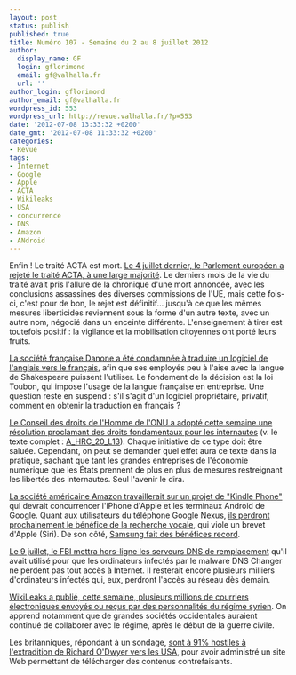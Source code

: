 ```yaml
---
layout: post
status: publish
published: true
title: Numéro 107 - Semaine du 2 au 8 juillet 2012
author:
  display_name: GF
  login: gflorimond
  email: gf@valhalla.fr
  url: ''
author_login: gflorimond
author_email: gf@valhalla.fr
wordpress_id: 553
wordpress_url: http://revue.valhalla.fr/?p=553
date: '2012-07-08 13:33:32 +0200'
date_gmt: '2012-07-08 11:33:32 +0200'
categories:
- Revue
tags:
- Internet
- Google
- Apple
- ACTA
- Wikileaks
- USA
- concurrence
- DNS
- Amazon
- ANdroid
---
```

<p>Enfin ! Le traité ACTA est mort. <a href="http://www.laquadrature.net/fr/acta-victoire-totale-pour-les-citoyens-et-la-democratie">Le 4 juillet dernier, le Parlement européen a rejeté le traité ACTA, à une large majorité</a>. Le derniers mois de la vie du traité avait pris l'allure de la chronique d'une mort annoncée, avec les conclusions assassines des diverses commissions de l'UE, mais cette fois-ci, c'est pour de bon, le rejet est définitif... jusqu'à ce que les mêmes mesures liberticides reviennent sous la forme d'un autre texte, avec un autre nom, négocié dans un enceinte différente. L'enseignement à tirer est toutefois positif : la vigilance et la mobilisation citoyennes ont porté leurs fruits.</p>
<p><a href="http://www.pcinpact.com/news/72266-danone-contraint-par-justice-a-traduire-logiciel-en-francais.htm">La société française Danone a été condamnée à traduire un logiciel de l'anglais vers le français</a>, afin que ses employés peu à l'aise avec la langue de Shakespeare puissent l'utiliser. Le fondement de la décision est la loi Toubon, qui impose l'usage de la langue française en entreprise. Une question reste en suspend : s'il s'agit d'un logiciel propriétaire, privatif, comment en obtenir la traduction en français ?</p>
<p><a href="http://www.pcinpact.com/news/72246-liberte-dexpression-sur-internet-officiellement-reconnue-par-onu.htm">Le Conseil des droits de l'Homme de l'ONU a adopté cette semaine une résolution proclamant des droits fondamentaux pour les internautes</a> (v. le texte complet : <a href="http://revue.valhalla.fr/wp-content/uploads/2012/07/A_HRC_20_L13.pdf">A_HRC_20_L13</a>). Chaque initiative de ce type doit être saluée. Cependant, on peut se demander quel effet aura ce texte dans la pratique, sachant que tant les grandes entreprises de l'économie numérique que les États prennent de plus en plus de mesures restreignant les libertés des internautes. Seul l'avenir le dira.</p>
<p><a href="http://www.numerama.com/magazine/23136-amazon-travaillerait-sur-un-kindle-phone.html">La société américaine Amazon travaillerait sur un projet de "Kindle Phone"</a> qui devrait concurrencer l'iPhone d'Apple et les terminaux Android de Google. Quant aux utilisateurs du téléphone Google Nexus, <a href="http://www.numerama.com/magazine/23114-les-acheteurs-du-galaxy-nexus-vont-voir-leur-telephone-perdre-en-qualite.html">ils perdront prochainement le bénéfice de la recherche vocale</a>, qui viole un brevet d'Apple (Siri). De son côté, <a href="http://tecnologia.elpais.com/tecnologia/2012/07/06/actualidad/1341584136_676802.html">Samsung fait des bénéfices record</a>.</p>
<p><a href="http://www.numerama.com/magazine/23117-dns-changer-aurez-vous-encore-internet-ce-lundi-9-juillet.html">Le 9 juillet, le FBI mettra hors-ligne les serveurs DNS de remplacement</a> qu'il avait utilisé pour que les ordinateurs infectés par le malware DNS Changer ne perdent pas tout accès à Internet. Il resterait encore plusieurs milliers d'ordinateurs infectés qui, eux, perdront l'accès au réseau dès demain.</p>
<p><a href="http://www.numerama.com/magazine/23119-wikileaks-publie-24-millions-de-mails-syriens.html">WikiLeaks a publié, cette semaine, plusieurs millions de courriers électroniques envoyés ou reçus par des personnalités du régime syrien</a>. On apprend notamment que de grandes sociétés occidentales auraient continué de collaborer avec le régime, après le début de la guerre civile.</p>
<p>Les britanniques, répondant à un sondage, <a href="http://www.numerama.com/magazine/23127-les-britanniques-hostiles-a-une-extradition-pour-violation-de-droits-d-auteur.html">sont à 91% hostiles à l'extradition de Richard O'Dwyer vers les USA</a>, pour avoir administré un site Web permettant de télécharger des contenus contrefaisants.</p>
